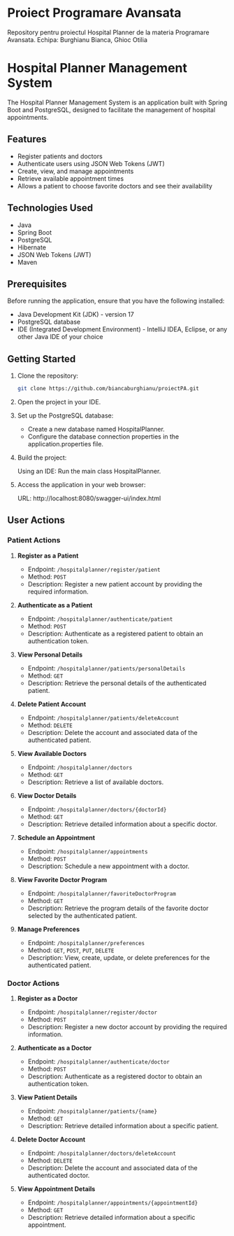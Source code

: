# Proiect Programare Avansata
Repository pentru proiectul Hospital Planner de la materia Programare Avansata.
Echipa: Burghianu Bianca, Ghioc Otilia

# Hospital Planner Management System

The Hospital Planner Management System is an application built with Spring Boot and PostgreSQL, designed to facilitate the management of hospital appointments.

## Features

- Register patients and doctors
- Authenticate users using JSON Web Tokens (JWT)
- Create, view, and manage appointments
- Retrieve available appointment times
- Allows a patient to choose favorite doctors and see their availability

## Technologies Used

- Java
- Spring Boot
- PostgreSQL
- Hibernate
- JSON Web Tokens (JWT)
- Maven

## Prerequisites

Before running the application, ensure that you have the following installed:

- Java Development Kit (JDK) - version 17
- PostgreSQL database
- IDE (Integrated Development Environment) - IntelliJ IDEA, Eclipse, or any other Java IDE of your choice

## Getting Started

1. Clone the repository:

   ```bash
   git clone https://github.com/biancaburghianu/proiectPA.git
2. Open the project in your IDE.

3. Set up the PostgreSQL database:

   - Create a new database named HospitalPlanner.
   - Configure the database connection properties in the application.properties file.

4. Build the project:

    Using an IDE: Run the main class HospitalPlanner.

5. Access the application in your web browser:

    URL: http://localhost:8080/swagger-ui/index.html

## User Actions

### Patient Actions

1. **Register as a Patient**
    - Endpoint: `/hospitalplanner/register/patient`
    - Method: `POST`
    - Description: Register a new patient account by providing the required information.

2. **Authenticate as a Patient**
    - Endpoint: `/hospitalplanner/authenticate/patient`
    - Method: `POST`
    - Description: Authenticate as a registered patient to obtain an authentication token.

3. **View Personal Details**
    - Endpoint: `/hospitalplanner/patients/personalDetails`
    - Method: `GET`
    - Description: Retrieve the personal details of the authenticated patient.

4. **Delete Patient Account**
    - Endpoint: `/hospitalplanner/patients/deleteAccount`
    - Method: `DELETE`
    - Description: Delete the account and associated data of the authenticated patient.

5. **View Available Doctors**
    - Endpoint: `/hospitalplanner/doctors`
    - Method: `GET`
    - Description: Retrieve a list of available doctors.

6. **View Doctor Details**
    - Endpoint: `/hospitalplanner/doctors/{doctorId}`
    - Method: `GET`
    - Description: Retrieve detailed information about a specific doctor.

7. **Schedule an Appointment**
    - Endpoint: `/hospitalplanner/appointments`
    - Method: `POST`
    - Description: Schedule a new appointment with a doctor.

8. **View Favorite Doctor Program**
    - Endpoint: `/hospitalplanner/favoriteDoctorProgram`
    - Method: `GET`
    - Description: Retrieve the program details of the favorite doctor selected by the authenticated patient.

9. **Manage Preferences**
    - Endpoint: `/hospitalplanner/preferences`
    - Method: `GET`, `POST`, `PUT`, `DELETE`
    - Description: View, create, update, or delete preferences for the authenticated patient.


### Doctor Actions

1. **Register as a Doctor**
    - Endpoint: `/hospitalplanner/register/doctor`
    - Method: `POST`
    - Description: Register a new doctor account by providing the required information.

2. **Authenticate as a Doctor**
    - Endpoint: `/hospitalplanner/authenticate/doctor`
    - Method: `POST`
    - Description: Authenticate as a registered doctor to obtain an authentication token.

3. **View Patient Details**
    - Endpoint: `/hospitalplanner/patients/{name}`
    - Method: `GET`
    - Description: Retrieve detailed information about a specific patient.

4. **Delete Doctor Account**
    - Endpoint: `/hospitalplanner/doctors/deleteAccount`
    - Method: `DELETE`
    - Description: Delete the account and associated data of the authenticated doctor.

5. **View Appointment Details**
    - Endpoint: `/hospitalplanner/appointments/{appointmentId}`
    - Method: `GET`
    - Description: Retrieve detailed information about a specific appointment.

